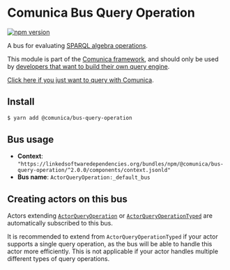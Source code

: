 # Comunica Bus Query Operation

[![npm version](https://badge.fury.io/js/%40comunica%2Fbus-query-operation.svg)](https://www.npmjs.com/package/@comunica/bus-query-operation)

A bus for evaluating [SPARQL algebra operations](https://comunica.dev/docs/modify/advanced/algebra/).

This module is part of the [Comunica framework](https://github.com/comunica/comunica),
and should only be used by [developers that want to build their own query engine](https://comunica.dev/docs/modify/).

[Click here if you just want to query with Comunica](https://comunica.dev/docs/query/).

## Install

```bash
$ yarn add @comunica/bus-query-operation
```

## Bus usage

* **Context**: `"https://linkedsoftwaredependencies.org/bundles/npm/@comunica/bus-query-operation/^2.0.0/components/context.jsonld"`
* **Bus name**: `ActorQueryOperation:_default_bus`

## Creating actors on this bus

Actors extending [`ActorQueryOperation`](https://comunica.github.io/comunica/classes/bus_query_operation.actorqueryoperation.html) or [`ActorQueryOperationTyped`](https://comunica.github.io/comunica/classes/bus_query_operation.actorqueryoperationtyped.html) are automatically subscribed to this bus.

It is recommended to extend from `ActorQueryOperationTyped` if your actor supports a single query operation,
as the bus will be able to handle this actor more efficiently.
This is not applicable if your actor handles multiple different types of query operations.
